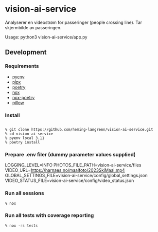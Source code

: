 # vision-ai-service

Analyserer en videostrøm for passeringer (people crossing line). Tar skjermbilde av passeringen. 

Usage: python3 vision-ai-service/app.py

## Development
### Requirements
- [pyenv](https://github.com/pyenv/pyenv-installer)
- [pipx](https://github.com/pipxproject/pipx)
- [poetry](https://python-poetry.org/)
- [nox](https://nox.thea.codes/en/stable/)
- [nox-poetry](https://github.com/cjolowicz/nox-poetry)
- [pillow](https://pypi.org/project/Pillow/)


### Install
```

% git clone https://github.com/heming-langrenn/vision-ai-service.git
% cd vision-ai-service
% pyenv local 3.11
% poetry install
```

### Prepare .env filer (dummy parameter values supplied)
LOGGING_LEVEL=INFO
PHOTOS_FILE_PATH=vision-ai-service/files
VIDEO_URL=https://harnaes.no/maalfoto/2023SkiMaal.mp4
GLOBAL_SETTINGS_FILE=vision-ai-service/config/global_settings.json
VIDEO_STATUS_FILE=vision-ai-service/config/video_status.json

### Run all sessions
```
% nox
```
### Run all tests with coverage reporting
```
% nox -rs tests
```